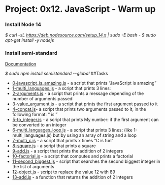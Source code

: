 
# Project: 0x12. JavaScript - Warm up
### Install Node 14
*$ curl -sL https://deb.nodesource.com/setup_14.x | sudo -E bash -*
*$ sudo apt-get install -y nodejs*
### Install semi-standard
[Documentation](https://intranet.alxswe.com/rltoken/35q5Pc6A6KWPyd3kGeRQFg)

*$ sudo npm install semistandard --global*
##Tasks
- [0-javascript_is_amazing.js]() - a script that prints “JavaScript is amazing”
- [1-multi_languages.js]() - a script that prints 3 lines:
- [2-arguments.js]() - a script that prints a message depending of the number of arguments passed
- [3-value_argument.js]() - a script that prints the first argument passed to it
- [4-concat.js]()- a script that prints two arguments passed to it, in the following format: “ is ”
- [5-to_integer.js]() - a script that prints My number: <first argument converted in integer> if the first argument can be converted to an integer
- [6-multi_languages_loop.js]() - a script that prints 3 lines: (like 1-multi_languages.js) but by using an array of string and a loop
- [7-multi_c.js]() - a script that prints x times “C is fun”
- [8-square.js]() -  a script that prints a square
- [9-add.js]() - a script that prints the addition of 2 integers
- [10-factorial.js]() - a script that computes and prints a factorial
- [11-second_biggest.js]() - script that searches the second biggest integer in the list of arguments
- [12-object.js]() - script to replace the value 12 with 89
- [13-add.js]() - a function that returns the addition of 2 integers
